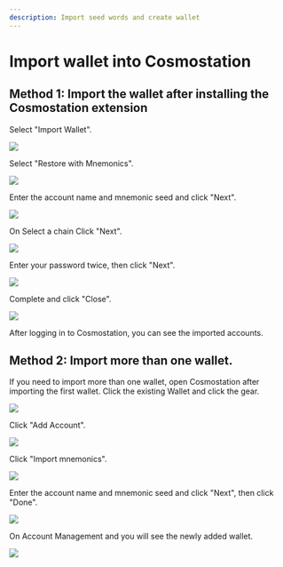 ```yaml
---
description: Import seed words and create wallet
---
```


# Import wallet into Cosmostation

## Method 1: Import the wallet after installing the Cosmostation extension

Select "Import Wallet".

![](<../../../.gitbook/assets/Import Comostation 1.png>)

Select "Restore with Mnemonics".

![](<../../../.gitbook/assets/Import Comostation 2.png>)

Enter the account name and mnemonic seed and click "Next".

![](<../../../.gitbook/assets/Import Comostation 3.png>)

On Select a chain Click "Next".

![](<../../../.gitbook/assets/Import Comostation 4.png>)

Enter your password twice, then click "Next".

![](<../../../.gitbook/assets/Import Comostation 5.png>)

Complete and click "Close".

![](<../../../.gitbook/assets/Comostation 11.png>)

After logging in to Cosmostation, you can see the imported accounts.

## Method 2: Import more than one wallet.

If you need to import more than one wallet, open Cosmostation after importing the first wallet. Click the existing Wallet and click the gear.

![](<../../../.gitbook/assets/Import Comostation 6.png>)

Click "Add Account".

![](<../../../.gitbook/assets/Import Comostation 7.png>)

Click "Import mnemonics".

![](<../../../.gitbook/assets/Import Comostation 8.png>)

Enter the account name and mnemonic seed and click "Next", then click "Done".

![](<../../../.gitbook/assets/Import Comostation 9.png>)

On Account Management and you will see the newly added wallet.

![](<../../../.gitbook/assets/Import Comostation 10.png>)
